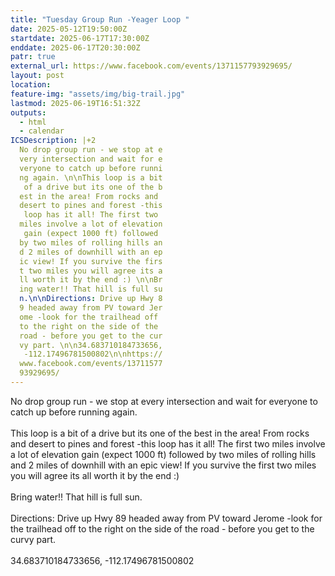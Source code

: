 ```yaml
---
title: "Tuesday Group Run -Yeager Loop "
date: 2025-05-12T19:50:00Z
startdate: 2025-06-17T17:30:00Z
enddate: 2025-06-17T20:30:00Z
patr: true
external_url: https://www.facebook.com/events/1371157793929695/
layout: post
location: 
feature-img: "assets/img/big-trail.jpg"
lastmod: 2025-06-19T16:51:32Z
outputs:
  - html
  - calendar
ICSDescription: |+2
  No drop group run - we stop at e  very intersection and wait for e  veryone to catch up before runni  ng again. \n\nThis loop is a bit   of a drive but its one of the b  est in the area! From rocks and   desert to pines and forest -this   loop has it all! The first two   miles involve a lot of elevation   gain (expect 1000 ft) followed   by two miles of rolling hills an  d 2 miles of downhill with an ep  ic view! If you survive the firs  t two miles you will agree its a  ll worth it by the end :) \n\nBr  ing water!! That hill is full su  n.\n\nDirections: Drive up Hwy 8  9 headed away from PV toward Jer  ome -look for the trailhead off   to the right on the side of the   road - before you get to the cur  vy part. \n\n34.683710184733656,   -112.17496781500802\n\nhttps://  www.facebook.com/events/13711577  93929695/
---
```


No drop group run - we stop at every intersection and wait for everyone to catch up before running again. <br>
  <br>
  This loop is a bit of a drive but its one of the best in the area! From rocks and desert to pines and forest -this loop has it all! The first two miles involve a lot of elevation gain (expect 1000 ft) followed by two miles of rolling hills and 2 miles of downhill with an epic view! If you survive the first two miles you will agree its all worth it by the end &#58;) <br>
  <br>
  Bring water!! That hill is full sun.<br>
  <br>
  Directions&#58; Drive up Hwy 89 headed away from PV toward Jerome -look for the trailhead off to the right on the side of the road - before you get to the curvy part. <br>
  <br>
  34.683710184733656, -112.17496781500802<br>
  <br>
  
